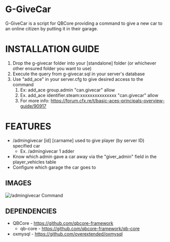 # G-GiveCar

G-GiveCar is a script for QBCore providing a command to give a new car to an online citizen by putting it in their garage.

<h1>INSTALLATION GUIDE</h1>

1. Drop the g-givecar folder into your [standalone] folder (or whichever other ensured folder you want to use)
2. Execute the query from g-givecar.sql in your server's database
3. Use "add_ace" in your server.cfg to give desired access to the command
    1. Ex: add_ace group.admin "can.givecar" allow
    2. Ex. add_ace identifier.steam:xxxxxxxxxxxxxxx "can.givecar" allow
    3. For more info: https://forum.cfx.re/t/basic-aces-principals-overview-guide/90917


<h1>FEATURES</h1>

- /admingivecar [id] [carname] used to give player (by server ID) specified car
    - Ex. /admingivecar 1 adder
- Know which admin gave a car away via the "giver_admin" field in the player_vehicles table
- Configure which garage the car goes to

**IMAGES**
-----
![/admingivecar Command](https://i.ibb.co/CwVGVjt/admingivecarcommand.png)

**DEPENDENCIES**
-----
- QBCore - https://github.com/qbcore-framework
    - qb-core - https://github.com/qbcore-framework/qb-core
- oxmysql - https://github.com/overextended/oxmysql